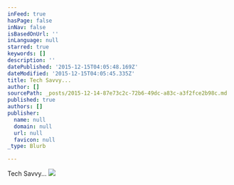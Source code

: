 ```yaml
---
inFeed: true
hasPage: false
inNav: false
isBasedOnUrl: ''
inLanguage: null
starred: true
keywords: []
description: ''
datePublished: '2015-12-15T04:05:48.169Z'
dateModified: '2015-12-15T04:05:45.335Z'
title: Tech Savvy...
author: []
sourcePath: _posts/2015-12-14-87e73c2c-72b6-49dc-a83c-a3f2fce2b98c.md
published: true
authors: []
publisher:
  name: null
  domain: null
  url: null
  favicon: null
_type: Blurb

---
```

Tech Savvy...
![](https://the-grid-user-content.s3-us-west-2.amazonaws.com/f4928ad7-d7de-438e-b861-de4cfbe8a68f.gif)